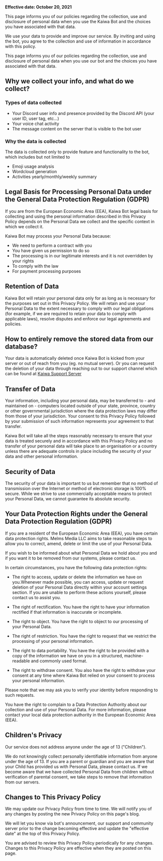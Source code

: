 **Effective date: October 20, 2021**

This page informs you of our policies regarding the collection, use and disclosure of personal data when you use the Kaiwa Bot and the choices you have associated with that data.

We use your data to provide and improve our service. By inviting and using the bot, you agree to the collection and use of information in accordance with this policy.

This page informs you of our policies regarding the collection, use and disclosure of personal data when you use our bot and the choices you have associated with that data.

## Why we collect your info, and what do we collect?

### Types of data collected

* Your Discord user info and presence provided by the Discord API (your user ID, user tag, etc...)
* Your voice chat activity 
* The message content on the server that is visible to the bot user

### Why the data is collected
The data is collected only to provide feature and functionality to the bot, which includes but not limited to
* Emoji usage analysis
* Wordcloud generation
* Activities yearly/monthly/weekly summary

## Legal Basis for Processing Personal Data under the General Data Protection Regulation (GDPR)
If you are from the European Economic Area (EEA), Kaiwa Bot legal basis for collecting and using the personal information described in this Privacy Policy depends on the Personal Data we collect and the specific context in which we collect it.

Kaiwa Bot may process your Personal Data because:
* We need to perform a contract with you
* You have given us permission to do so
* The processing is in our legitimate interests and it is not overridden by your rights
* To comply with the law
* For payment processing purposes

## Retention of Data
Kaiwa Bot will retain your personal data only for as long as is necessary for the purposes set out in this Privacy Policy. We will retain and use your Personal Data to the extent necessary to comply with our legal obligations (for example, if we are required to retain your data to comply with applicable laws), resolve disputes and enforce our legal agreements and policies.

## How to entirely remove the stored data from our database?
Your data is automatically deleted once Kaiwa Bot is kicked from your server or out of reach from you (eg. no mutual server). Or you can request the deletion of your data through reaching out to our support channel which can be found at [Kaiwa Support Server](https://discord.gg/R3QMteNWSw)

## Transfer of Data
Your information, including your personal data, may be transferred to - and maintained on - computers located outside of your state, province, country or other governmental jurisdiction where the data protection laws may differ from those of your jurisdiction.
Your consent to this Privacy Policy followed by your submission of such information represents your agreement to that transfer.

Kaiwa Bot will take all the steps reasonably necessary to ensure that your data is treated securely and in accordance with this Privacy Policy and no transfer of your personal data will take place to an organisation or a country unless there are adequate controls in place including the security of your data and other personal information.

## Security of Data
The security of your data is important to us but remember that no method of transmission over the Internet or method of electronic storage is 100% secure. While we strive to use commercially acceptable means to protect your Personal Data, we cannot guarantee its absolute security.

## Your Data Protection Rights under the General Data Protection Regulation (GDPR)
If you are a resident of the European Economic Area (EEA), you have certain data protection rights. Melms Media LLC aims to take reasonable steps to allow you to correct, amend, delete or limit the use of your Personal Data.

If you wish to be informed about what Personal Data we hold about you and if you want it to be removed from our systems, please contact us.

In certain circumstances, you have the following data protection rights:

* The right to access, update or delete the information we have on you.Whenever made possible, you can access, update or request deletion of your Personal Data directly within your account settings section. If you are unable to perform these actions yourself, please contact us to assist you.

* The right of rectification. You have the right to have your information rectified if that information is inaccurate or incomplete.

* The right to object. You have the right to object to our processing of your Personal Data.

* The right of restriction. You have the right to request that we restrict the processing of your personal information.

* The right to data portability. You have the right to be provided with a copy of the information we have on you in a structured, machine-readable and commonly used format.

* The right to withdraw consent. You also have the right to withdraw your consent at any time where Kaiwa Bot relied on your consent to process your personal information.

Please note that we may ask you to verify your identity before responding to such requests.

You have the right to complain to a Data Protection Authority about our collection and use of your Personal Data. For more information, please contact your local data protection authority in the European Economic Area (EEA).
## Children's Privacy
Our service does not address anyone under the age of 13 ("Children").

We do not knowingly collect personally identifiable information from anyone under the age of 13. If you are a parent or guardian and you are aware that your Child has provided us with Personal Data, please contact us. If we become aware that we have collected Personal Data from children without verification of parental consent, we take steps to remove that information from our servers.

## Changes to This Privacy Policy
We may update our Privacy Policy from time to time. We will notify you of any changes by posting the new Privacy Policy on this page's blog.

We will let you know via bot's announcement, our support and community server prior to the change becoming effective and update the "effective date" at the top of this Privacy Policy.

You are advised to review this Privacy Policy periodically for any changes. Changes to this Privacy Policy are effective when they are posted on this page.